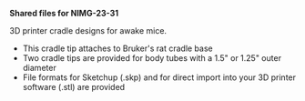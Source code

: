 **Shared files for NIMG-23-31**

3D printer cradle designs for awake mice.

- This cradle tip attaches to Bruker's rat cradle base
- Two cradle tips are provided for body tubes with a 1.5" or 1.25" outer diameter
- File formats for Sketchup (.skp) and for direct import into your 3D printer software (.stl) are provided
